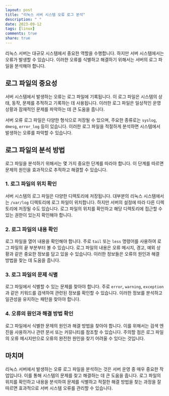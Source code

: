 ```yaml
---
layout: post
title: "리눅스 서버 시스템 오류 로그 분석"
description: " "
date: 2023-09-12
tags: [linux]
comments: true
share: true
---
```


리눅스 서버는 대규모 시스템에서 중요한 역할을 수행합니다. 하지만 서버 시스템에서는 오류가 발생할 수 있습니다. 이러한 오류를 식별하고 해결하기 위해서는 서버의 로그 파일을 분석해야 합니다.

## 로그 파일의 중요성

서버 시스템에서 발생하는 오류는 로그 파일에 기록됩니다. 이 로그 파일은 시스템의 상태, 동작, 문제를 추적하고 기록하는 데 사용됩니다. 이러한 로그 파일은 일상적인 운영 상황과 잠재적인 문제를 파악하는 데 큰 도움을 줍니다.

서버 오류 로그 파일은 다양한 형식으로 저장될 수 있으며, 주요한 종류로는 `syslog`, `dmesg`, `error_log` 등이 있습니다. 이러한 로그 파일을 적절하게 분석하면 시스템에서 발생하는 오류를 파악할 수 있습니다.

## 로그 파일의 분석 방법

로그 파일을 분석하기 위해서는 몇 가지 중요한 단계를 따라야 합니다. 이 단계를 따르면 문제의 원인을 효과적으로 추적하고 해결할 수 있습니다.

### 1. 로그 파일의 위치 확인

서버 시스템의 로그 파일은 다양한 디렉토리에 저장됩니다. 대부분의 리눅스 시스템에서는 `/var/log` 디렉토리에 로그 파일이 위치합니다. 하지만 서버의 설정에 따라 다른 디렉토리에 저장될 수도 있습니다. 로그 파일의 위치를 확인하고 해당 디렉토리에 접근할 수 있는 권한이 있는지 확인해야 합니다.

### 2. 로그 파일의 내용 확인

로그 파일을 열어 내용을 확인해야 합니다. 주로 `tail` 또는 `less` 명령어를 사용하여 로그 파일의 끝 부분부터 볼 수 있습니다. 로그 파일의 내용은 오류 메시지, 경고, 예외 상황과 같은 중요한 정보를 담고 있을 수 있습니다. 이러한 정보들은 오류의 원인과 해결 방법을 찾는 데 도움을 줍니다.

### 3. 로그 파일의 문제 식별

로그 파일에서 식별할 수 있는 문제를 찾아야 합니다. 주로 `error`, `warning`, `exception`과 같은 키워드를 검색하여 관련된 정보를 확인할 수 있습니다. 이러한 정보를 분석하고 일관성을 유지하는 패턴을 찾아야 합니다. 

### 4. 오류의 원인과 해결 방법 확인

로그 파일에서 식별한 문제의 원인과 해결 방법을 찾아야 합니다. 이를 위해서는 검색 엔진을 사용하거나 관련 문서 또는 커뮤니티를 참조할 수 있습니다. 주의할 점은 로그 파일의 오류 메시지만으로 오류의 완전한 원인을 찾기 어려울 수 있다는 것입니다. 

## 마치며

리눅스 서버에서 발생하는 오류 로그 파일을 분석하는 것은 서버 운영 중 매우 중요한 작업입니다. 이를 통해 시스템의 문제를 찾고 해결하는 데 큰 도움을 줍니다. 로그 파일의 위치를 확인하고 내용을 분석하여 문제를 식별하고 적절한 해결 방법을 찾는 과정을 잘 따르면 효과적으로 서버 시스템 오류를 관리할 수 있습니다.